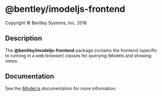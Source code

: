 ﻿# @bentley/imodeljs-frontend

Copyright © Bentley Systems, Inc. 2018

## Description

The __@bentley/imodeljs-frontend__ package contains the frontend (specific to running in a web browser) classes for querying iModels and showing views.

## Documentation

See the [iModel.js](https://www.imodeljs.org) documentation for more information.
